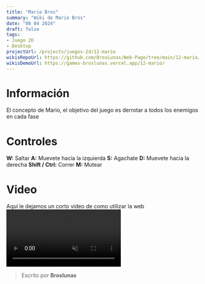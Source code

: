```yaml
---
title: "Mario Bros"
summary: "Wiki de Mario Bros"
date: "08 04 2024"
draft: false
tags:
- Juego 2D
- Desktop
projectUrl: /projects/juegos-2d/12-mario
wikisRepoUrl: https://github.com/BrosLunas/Web-Page/tree/main/12-mario/
wikisDemoUrl: https://games-broslunas.vercel.app/12-mario/
---
```

# Información
El concepto de Mario, el objetivo del juego es derrotar a todos los enemigos en cada fase

# Controles
<b>W:</b> Saltar
<b>A:</b> Muevete hacia la izquierda
<b>S:</b> Agachate
<b>D:</b> Muevete hacia la derecha
<b>Shift / Ctrl:</b> Correr
<b>M:</b> Mutear

# Video
Aquí le dejamos un corto video de como utilizar la web
<video class="container video" controls muted>
    <source src="/assets/video/gameplay/mario.mp4" type="video/mp4">
</video>

> Escrito por **Broslunas**
